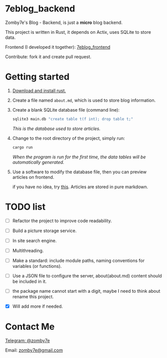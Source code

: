 # 7eblog_backend
Zomby7e's Blog - Backend, is just a **micro** blog backend.

This project is written in Rust, it depends on Actix, uses SQLite to store data.

Frontend (I developed it together): [7eblog_frontend](https://github.com/Zomby7e/7eblog_frontend)

Contribute: fork it and create pull request.

# Getting started

1. [Download and install rust.](https://www.rust-lang.org/learn/get-started)

2. Create a file named `about.md`, which is used to store blog information.

3. Create a blank SQLite database file (command line):

   ```bash
   sqlite3 main.db "create table t(f int); drop table t;"
   ```

   *This is the database used to store articles.*

4. Change to the root directory of the project, simply run:

   ```bash
   cargo run
   ```

   *When the program is run for the first time, the data tables will be automatically generated.*

5. Use a software to modify the database file, then you can preview articles on frontend.

   if you have no idea, try [this](https://sqlitebrowser.org/). Articles are stored in pure markdown.

# TODO list

- [ ] Refactor the project to improve code readability.

- [ ] Build a picture storage service.
- [ ] In site search engine.
- [ ] Multithreading.
- [ ] Make a standard: include module paths, naming conventions for variables (or functions).
- [ ] Use a JSON file to configure the server, about(about.md) content should be included in it.
- [ ] the package name cannot start with a digit, maybe I need to think about rename this project.
- [x] Will add more if needed.

# Contact Me

[Telegram: @zomby7e](https://t.me/zomby7e)

Email: zomby7e@gmail.com
